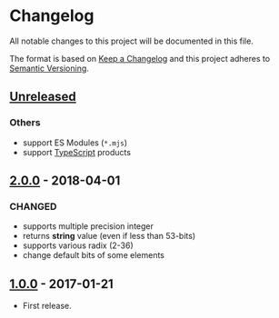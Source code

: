 # Changelog

All notable changes to this project will be documented in this file.

The format is based on [Keep a Changelog](http://keepachangelog.com/en/1.0.0/)
and this project adheres to [Semantic Versioning](http://semver.org/spec/v2.0.0.html).

## [Unreleased]

### Others

* support ES Modules (`*.mjs`)
* support [TypeScript](https://www.typescriptlang.org/) products

## [2.0.0] - 2018-04-01

### CHANGED

* supports multiple precision integer
* returns **string** value (even if less than 53-bits)
* supports various radix (2-36)
* change default bits of some elements

## [1.0.0] - 2017-01-21

* First release.

[Unreleased]: https://github.com/shimataro/maylily/compare/v2.0.0...HEAD
[2.0.0]: https://github.com/shimataro/maylily/compare/v1.0.0...v2.0.0
[1.0.0]: https://github.com/shimataro/maylily/compare/870275f4c8a9bea56741a39c943eae1c0e33415f...v1.0.0

